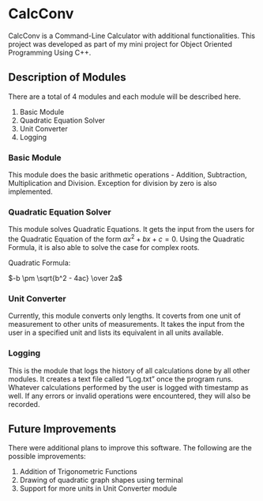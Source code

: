 # CalcConv
CalcConv is a Command-Line Calculator with additional functionalities. This project was developed as part of my mini project for Object Oriented Programming Using C++.

## Description of Modules 

There are a total of 4 modules and each module will be described here. 

1. Basic Module
2. Quadratic Equation Solver 
3. Unit Converter 
4. Logging  

### Basic Module 

This module does the basic arithmetic operations - Addition, Subtraction, Multiplication and Division. Exception for division by zero is also implemented. 

### Quadratic Equation Solver 

This module solves Quadratic Equations. It gets the input from the users for the Quadratic Equation of the form $ax^2 + bx + c = 0$. Using the Quadratic Formula, it is also able to solve the case for complex roots. 

Quadratic Formula: 

$-b \pm \sqrt{b^2 - 4ac} \over 2a$

### Unit Converter 

Currently, this module converts only lengths. It coverts from one unit of measurement to other units of measurements. It takes the input from the user in a specified unit and lists its equivalent in all units available.

### Logging  

This is the module that logs the history of all calculations done by all other modules. It creates a text file called “Log.txt” once the program runs. Whatever calculations performed by the user is logged with timestamp as well. If any errors or invalid operations were encountered, they will also be recorded.


## Future Improvements
There were additional plans to improve this software. The following are the possible improvements: 

1. Addition of Trigonometric Functions 
2. Drawing of quadratic graph shapes using terminal 
3. Support for more units in Unit Converter module


